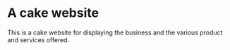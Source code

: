 # A cake website

This is a cake website for displaying the business and the various product and services offered.
